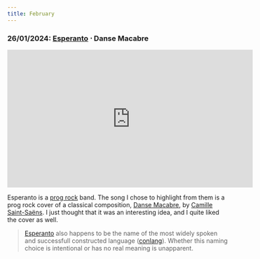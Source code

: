 ```yaml
---
title: February
---
```

### **26/01/2024**: [Esperanto](https://www.esperanto-rock-orchestra.com/) ⋅ Danse Macabre
<iframe src="https://www.youtube.com/embed/RhDp5_MKV2Y" width="560" height="315" title="A YouTube video" frameborder="0" allowfullscreen></iframe>

Esperanto is a [prog rock](https://en.wikipedia.org/wiki/Progressive_rock) band. The song I chose to highlight from them is a prog rock cover of a classical composition, [Danse Macabre](https://www.youtube.com/watch?v=YyknBTm_YyM), by [Camille Saint-Saëns](https://en.wikipedia.org/wiki/Camille_Saint-Sa%C3%ABns). I just thought that it was an interesting idea, and I quite liked the cover as well.

> [Esperanto](https://en.wikipedia.org/wiki/Esperanto) also happens to be the name of the most widely spoken and successfull constructed language ([conlang](https://en.wikipedia.org/wiki/Constructed_language)). Whether this naming choice is intentional or has no real meaning is unapparent.

